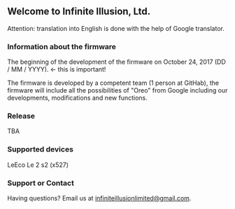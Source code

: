 ## Welcome to Infinite Illusion, Ltd.

Attention: translation into English is done with the help of Google translator.


### Information about the firmware

The beginning of the development of the firmware on October 24, 2017 (DD / MM / YYYY). <- this is important!

The firmware is developed by a competent team (1 person at GitHab), the firmware will include all the possibilities of "Oreo" from Google including our developments, modifications and new functions.


### Release

TBA


### Supported devices

LeEco Le 2 s2 (x527)

### Support or Contact

Having questions? Email us at infiniteillusionlimited@gmail.com.

